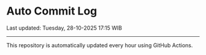 # Auto Commit Log

Last updated: Tuesday, 28-10-2025 17:15 WIB

---

This repository is automatically updated every hour using GitHub Actions.
